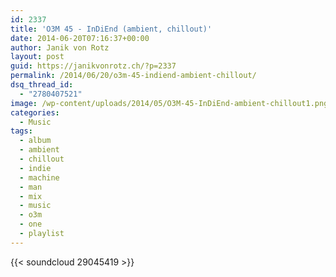 ```yaml
---
id: 2337
title: 'O3M 45 - InDiEnd (ambient, chillout)'
date: 2014-06-20T07:16:37+00:00
author: Janik von Rotz
layout: post
guid: https://janikvonrotz.ch/?p=2337
permalink: /2014/06/20/o3m-45-indiend-ambient-chillout/
dsq_thread_id:
  - "2780407521"
image: /wp-content/uploads/2014/05/O3M-45-InDiEnd-ambient-chillout1.png
categories:
  - Music
tags:
  - album
  - ambient
  - chillout
  - indie
  - machine
  - man
  - mix
  - music
  - o3m
  - one
  - playlist
---
```

{{< soundcloud 29045419 >}}
